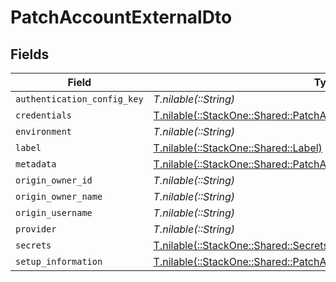 # PatchAccountExternalDto


## Fields

| Field                                                                                                                                    | Type                                                                                                                                     | Required                                                                                                                                 | Description                                                                                                                              |
| ---------------------------------------------------------------------------------------------------------------------------------------- | ---------------------------------------------------------------------------------------------------------------------------------------- | ---------------------------------------------------------------------------------------------------------------------------------------- | ---------------------------------------------------------------------------------------------------------------------------------------- |
| `authentication_config_key`                                                                                                              | *T.nilable(::String)*                                                                                                                    | :heavy_minus_sign:                                                                                                                       | N/A                                                                                                                                      |
| `credentials`                                                                                                                            | [T.nilable(::StackOne::Shared::PatchAccountExternalDtoCredentials)](../../models/shared/patchaccountexternaldtocredentials.md)           | :heavy_minus_sign:                                                                                                                       | N/A                                                                                                                                      |
| `environment`                                                                                                                            | *T.nilable(::String)*                                                                                                                    | :heavy_minus_sign:                                                                                                                       | N/A                                                                                                                                      |
| `label`                                                                                                                                  | [T.nilable(::StackOne::Shared::Label)](../../models/shared/label.md)                                                                     | :heavy_minus_sign:                                                                                                                       | N/A                                                                                                                                      |
| `metadata`                                                                                                                               | [T.nilable(::StackOne::Shared::PatchAccountExternalDtoMetadata)](../../models/shared/patchaccountexternaldtometadata.md)                 | :heavy_minus_sign:                                                                                                                       | N/A                                                                                                                                      |
| `origin_owner_id`                                                                                                                        | *T.nilable(::String)*                                                                                                                    | :heavy_minus_sign:                                                                                                                       | N/A                                                                                                                                      |
| `origin_owner_name`                                                                                                                      | *T.nilable(::String)*                                                                                                                    | :heavy_minus_sign:                                                                                                                       | N/A                                                                                                                                      |
| `origin_username`                                                                                                                        | *T.nilable(::String)*                                                                                                                    | :heavy_minus_sign:                                                                                                                       | N/A                                                                                                                                      |
| `provider`                                                                                                                               | *T.nilable(::String)*                                                                                                                    | :heavy_minus_sign:                                                                                                                       | N/A                                                                                                                                      |
| `secrets`                                                                                                                                | [T.nilable(::StackOne::Shared::Secrets)](../../models/shared/secrets.md)                                                                 | :heavy_minus_sign:                                                                                                                       | N/A                                                                                                                                      |
| `setup_information`                                                                                                                      | [T.nilable(::StackOne::Shared::PatchAccountExternalDtoSetupInformation)](../../models/shared/patchaccountexternaldtosetupinformation.md) | :heavy_minus_sign:                                                                                                                       | N/A                                                                                                                                      |